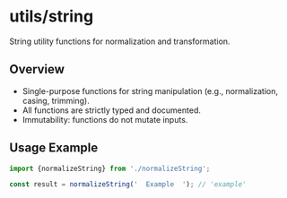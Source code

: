 # utils/string

String utility functions for normalization and transformation.

## Overview

- Single-purpose functions for string manipulation (e.g., normalization, casing, trimming).
- All functions are strictly typed and documented.
- Immutability: functions do not mutate inputs.

## Usage Example

```ts
import {normalizeString} from './normalizeString';

const result = normalizeString('  Example  '); // 'example'
```
